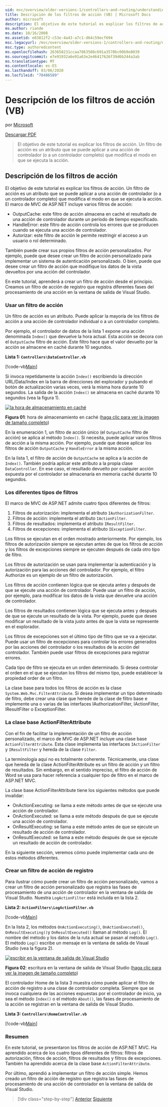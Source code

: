 ```yaml
---
uid: mvc/overview/older-versions-1/controllers-and-routing/understanding-action-filters-vb
title: Descripción de los filtros de acción (VB) | Microsoft Docs
author: microsoft
description: El objetivo de este tutorial es explicar los filtros de acción. Un filtro de acción es un atributo que se puede aplicar a una acción de controlador, o a un controlador completo...
ms.author: riande
ms.date: 10/16/2008
ms.assetid: e83812f2-c53e-4a43-a7c1-d64c59ecf694
msc.legacyurl: /mvc/overview/older-versions-1/controllers-and-routing/understanding-action-filters-vb
msc.type: authoredcontent
ms.openlocfilehash: 263658231ccaa7863508c691a3570bc00b9e8039
ms.sourcegitcommit: e7e91932a6e91a63e2e46417626f39d6b244a3ab
ms.translationtype: MT
ms.contentlocale: es-ES
ms.lasthandoff: 03/06/2020
ms.locfileid: "78486589"
---
```

# <a name="understanding-action-filters-vb"></a>Descripción de los filtros de acción (VB)

por [Microsoft](https://github.com/microsoft)

[Descargar PDF](https://download.microsoft.com/download/e/f/3/ef3f2ff6-7424-48f7-bdaa-180ef64c3490/ASPNET_MVC_Tutorial_14_VB.pdf)

> El objetivo de este tutorial es explicar los filtros de acción. Un filtro de acción es un atributo que se puede aplicar a una acción de controlador (o a un controlador completo) que modifica el modo en que se ejecuta la acción.

## <a name="understanding-action-filters"></a>Descripción de los filtros de acción

El objetivo de este tutorial es explicar los filtros de acción. Un filtro de acción es un atributo que se puede aplicar a una acción de controlador (o a un controlador completo) que modifica el modo en que se ejecuta la acción. El marco de MVC de ASP.NET incluye varios filtros de acción:

- OutputCache: este filtro de acción almacena en caché el resultado de una acción de controlador durante un período de tiempo especificado.
- HandleError: este filtro de acción controla los errores que se producen cuando se ejecuta una acción de controlador.
- Autorizar: este filtro de acción le permite restringir el acceso a un usuario o rol determinado.

También puede crear sus propios filtros de acción personalizados. Por ejemplo, puede que desee crear un filtro de acción personalizado para implementar un sistema de autenticación personalizado. O bien, puede que desee crear un filtro de acción que modifique los datos de la vista devueltos por una acción del controlador.

En este tutorial, aprenderá a crear un filtro de acción desde el principio. Creamos un filtro de acción de registro que registra diferentes fases del procesamiento de una acción en la ventana de salida de Visual Studio.

### <a name="using-an-action-filter"></a>Usar un filtro de acción

Un filtro de acción es un atributo. Puede aplicar la mayoría de los filtros de acción a una acción de controlador individual o a un controlador completo.

Por ejemplo, el controlador de datos de la lista 1 expone una acción denominada `Index()` que devuelve la hora actual. Esta acción se decora con el `OutputCache` filtro de acción. Este filtro hace que el valor devuelto por la acción se almacene en caché durante 10 segundos.

**Lista 1: `Controllers\DataController.vb`**

[!code-vb[Main](understanding-action-filters-vb/samples/sample1.vb)]

Si invoca repetidamente la acción `Index()` escribiendo la dirección URL/Data/Index en la barra de direcciones del explorador y pulsando el botón de actualización varias veces, verá la misma hora durante 10 segundos. La salida de la acción `Index()` se almacena en caché durante 10 segundos (vea la figura 1).

[![la hora de almacenamiento en caché](understanding-action-filters-vb/_static/image2.png)](understanding-action-filters-vb/_static/image1.png)

**Figura 01**: hora de almacenamiento en caché ([haga clic para ver la imagen de tamaño completo](understanding-action-filters-vb/_static/image3.png))

En la enumeración 1, un filtro de acción único (el `OutputCache` filtro de acción) se aplica al método `Index()`. Si necesita, puede aplicar varios filtros de acción a la misma acción. Por ejemplo, puede que desee aplicar los filtros de acción `OutputCache` y `HandleError` a la misma acción.

En la lista 1, el filtro de acción de `OutputCache` se aplica a la acción de `Index()`. También podría aplicar este atributo a la propia clase `DataController`. En ese caso, el resultado devuelto por cualquier acción expuesta por el controlador se almacenaría en memoria caché durante 10 segundos.

### <a name="the-different-types-of-filters"></a>Los diferentes tipos de filtros

El marco de MVC de ASP.NET admite cuatro tipos diferentes de filtros:

1. Filtros de autorización: implementa el atributo `IAuthorizationFilter`.
2. Filtros de acción: implementa el atributo `IActionFilter`.
3. Filtros de resultados: implementa el atributo `IResultFilter`.
4. Filtros de excepciones: implementa el atributo `IExceptionFilter`.

Los filtros se ejecutan en el orden mostrado anteriormente. Por ejemplo, los filtros de autorización siempre se ejecutan antes de que los filtros de acción y los filtros de excepciones siempre se ejecuten después de cada otro tipo de filtro.

Los filtros de autorización se usan para implementar la autenticación y la autorización para las acciones del controlador. Por ejemplo, el filtro Authorize es un ejemplo de un filtro de autorización.

Los filtros de acción contienen lógica que se ejecuta antes y después de que se ejecute una acción de controlador. Puede usar un filtro de acción, por ejemplo, para modificar los datos de la vista que devuelve una acción de controlador.

Los filtros de resultados contienen lógica que se ejecuta antes y después de que se ejecute un resultado de la vista. Por ejemplo, puede que desee modificar un resultado de la vista justo antes de que la vista se represente en el explorador.

Los filtros de excepciones son el último tipo de filtro que se va a ejecutar. Puede usar un filtro de excepciones para controlar los errores generados por las acciones del controlador o los resultados de la acción del controlador. También puede usar filtros de excepciones para registrar errores.

Cada tipo de filtro se ejecuta en un orden determinado. Si desea controlar el orden en el que se ejecutan los filtros del mismo tipo, puede establecer la propiedad order de un filtro.

La clase base para todos los filtros de acción es la clase `System.Web.Mvc.FilterAttribute`. Si desea implementar un tipo determinado de filtro, debe crear una clase que herede de la clase de filtro base e implemente una o varias de las interfaces IAuthorizationFilter, IActionFilter, IResultFilter o ExceptionFilter.

### <a name="the-base-actionfilterattribute-class"></a>La clase base ActionFilterAttribute

Con el fin de facilitar la implementación de un filtro de acción personalizado, el marco de MVC de ASP.NET incluye una clase base `ActionFilterAttribute`. Esta clase implementa las interfaces `IActionFilter` y `IResultFilter` y hereda de la clase `Filter`.

La terminología aquí no es totalmente coherente. Técnicamente, una clase que hereda de la clase ActionFilterAttribute es un filtro de acción y un filtro de resultados. Sin embargo, en el sentido impreciso, el filtro de acción de Word se usa para hacer referencia a cualquier tipo de filtro en el marco de ASP.NET MVC.

La clase base ActionFilterAttribute tiene los siguientes métodos que puede invalidar:

- OnActionExecuting: se llama a este método antes de que se ejecute una acción de controlador.
- OnActionExecuted: se llama a este método después de que se ejecute una acción de controlador.
- OnResultExecuting: se llama a este método antes de que se ejecute un resultado de acción de controlador.
- OnResultExecuted: se llama a este método después de que se ejecute un resultado de acción de controlador.

En la siguiente sección, veremos cómo puede implementar cada uno de estos métodos diferentes.

### <a name="creating-a-log-action-filter"></a>Crear un filtro de acción de registro

Para ilustrar cómo puede crear un filtro de acción personalizado, vamos a crear un filtro de acción personalizado que registra las fases de procesamiento de una acción de controlador en la ventana de salida de Visual Studio. Nuestra `LogActionFilter` está incluida en la lista 2.

**Lista 2: `ActionFilters\LogActionFilter.vb`**

[!code-vb[Main](understanding-action-filters-vb/samples/sample2.vb)]

En la lista 2, los métodos `OnActionExecuting()`, `OnActionExecuted()`, `OnResultExecuting()`y `OnResultExecuted()` llaman al método `Log()`. El nombre del método y los datos de la ruta actual se pasan al método `Log()`. El método `Log()` escribe un mensaje en la ventana de salida de Visual Studio (vea la figura 2).

[![escribir en la ventana de salida de Visual Studio](understanding-action-filters-vb/_static/image5.png)](understanding-action-filters-vb/_static/image4.png)

**Figura 02**: escritura en la ventana de salida de Visual Studio ([haga clic para ver la imagen de tamaño completo](understanding-action-filters-vb/_static/image6.png))

El controlador Home de la lista 3 muestra cómo puede aplicar el filtro de acción de registro a una clase de controlador completa. Siempre que se invoca cualquiera de las acciones expuestas por el controlador de inicio, ya sea el método `Index()` o el método `About()`, las fases de procesamiento de la acción se registran en la ventana de salida de Visual Studio.

**Lista 3: `Controllers\HomeController.vb`**

[!code-vb[Main](understanding-action-filters-vb/samples/sample3.vb)]

### <a name="summary"></a>Resumen

En este tutorial, se presentaron los filtros de acción de ASP.NET MVC. Ha aprendido acerca de los cuatro tipos diferentes de filtros: filtros de autorización, filtros de acción, filtros de resultados y filtros de excepciones. También ha aprendido acerca de la clase base `ActionFilterAttribute`.

Por último, aprendió a implementar un filtro de acción simple. Hemos creado un filtro de acción de registro que registra las fases de procesamiento de una acción de controlador en la ventana de salida de Visual Studio.

> [!div class="step-by-step"]
> [Anterior](asp-net-mvc-routing-overview-vb.md)
> [Siguiente](improving-performance-with-output-caching-vb.md)
